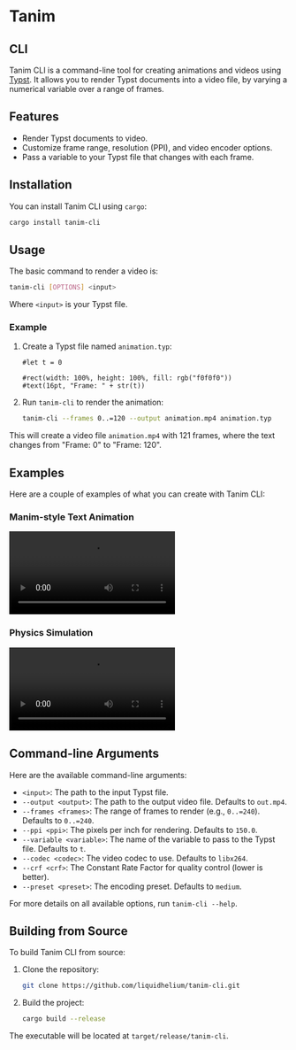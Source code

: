 # Tanim

## CLI

Tanim CLI is a command-line tool for creating animations and videos using [Typst](https://typst.app/). It allows you to render Typst documents into a video file, by varying a numerical variable over a range of frames.

## Features

*   Render Typst documents to video.
*   Customize frame range, resolution (PPI), and video encoder options.
*   Pass a variable to your Typst file that changes with each frame.

## Installation

You can install Tanim CLI using `cargo`:

```bash
cargo install tanim-cli
```

## Usage

The basic command to render a video is:

```bash
tanim-cli [OPTIONS] <input>
```

Where `<input>` is your Typst file.

### Example

1.  Create a Typst file named `animation.typ`:

    ```typst
    #let t = 0
    
    #rect(width: 100%, height: 100%, fill: rgb("f0f0f0"))
    #text(16pt, "Frame: " + str(t))
    ```

2.  Run `tanim-cli` to render the animation:

    ```bash
    tanim-cli --frames 0..=120 --output animation.mp4 animation.typ
    ```

This will create a video file `animation.mp4` with 121 frames, where the text changes from "Frame: 0" to "Frame: 120".

## Examples

Here are a couple of examples of what you can create with Tanim CLI:

### Manim-style Text Animation

![Manim-style Text Animation](assets/manim.mp4)

### Physics Simulation

![Physics Simulation](assets/physics.mp4)

## Command-line Arguments

Here are the available command-line arguments:

*   `<input>`: The path to the input Typst file.
*   `--output <output>`: The path to the output video file. Defaults to `out.mp4`.
*   `--frames <frames>`: The range of frames to render (e.g., `0..=240`). Defaults to `0..=240`.
*   `--ppi <ppi>`: The pixels per inch for rendering. Defaults to `150.0`.
*   `--variable <variable>`: The name of the variable to pass to the Typst file. Defaults to `t`.
*   `--codec <codec>`: The video codec to use. Defaults to `libx264`.
*   `--crf <crf>`: The Constant Rate Factor for quality control (lower is better).
*   `--preset <preset>`: The encoding preset. Defaults to `medium`.

For more details on all available options, run `tanim-cli --help`.

## Building from Source

To build Tanim CLI from source:

1.  Clone the repository:
    ```bash
    git clone https://github.com/liquidhelium/tanim-cli.git
    ```
2.  Build the project:
    ```bash
    cargo build --release
    ```
The executable will be located at `target/release/tanim-cli`.
